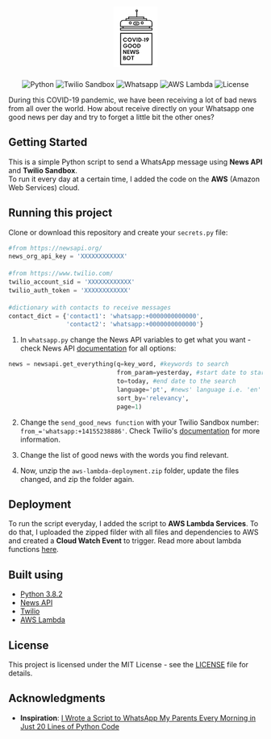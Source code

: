 <h1 align="center">
  <img alt="Logo - COVID-19 Good News Bot" src="./logo-covid-19-bot.png">
</h1>

<p align="center">
  <img alt="Python" src="https://img.shields.io/badge/python-3.8.2-brightgreen">
  <img alt="Twilio Sandbox" src="https://img.shields.io/badge/twilio-sandbox-brightgreen">
  <img alt="Whatsapp" src="https://img.shields.io/badge/messenger-whatsapp-brightgreen">
  <img alt="AWS Lambda" src="https://img.shields.io/badge/aws-lambda-brightgreen">
  <img alt="License" src="https://img.shields.io/badge/license-MIT-brightgreen">
</p>

During this COVID-19 pandemic, we have been receiving a lot of bad news from all over
the world. How about receive directly on your Whatsapp one good news per day and try to forget
a little bit the other ones?

## Getting Started

This is a simple Python script to send a WhatsApp message using **News API** and **Twilio Sandbox**.  
To run it every day at a certain time, I added the code on the **AWS** (Amazon Web Services) cloud.

## Running this project  

Clone or download this repository and create your `secrets.py` file:

```python
#from https://newsapi.org/
news_org_api_key = 'XXXXXXXXXXXX'

#from https://www.twilio.com/
twilio_account_sid = 'XXXXXXXXXXXX'
twilio_auth_token = 'XXXXXXXXXXXX'

#dictionary with contacts to receive messages
contact_dict = {'contact1': 'whatsapp:+0000000000000', 
                'contact2': 'whatsapp:+0000000000000'}
```

1. In `whatsapp.py` change the News API variables to get what you want - check News API
[documentation](https://newsapi.org/docs) for all options:

```python
news = newsapi.get_everything(q=key_word, #keywords to search
                              from_param=yesterday, #start date to start the search
                              to=today, #end date to the search
                              language='pt', #news' language i.e. 'en' = English, 'es' = Spanish
                              sort_by='relevancy',
                              page=1)
```

2. Change the `send_good_news function` with your Twilio Sandbox number: `from_='whatsapp:+14155238886'`.
Check Twilio's [documentation](https://www.twilio.com/docs/whatsapp/api) for more information.

3. Change the list of good news with the words you find relevant.

4. Now, unzip the `aws-lambda-deployment.zip` folder, update the files changed, and zip the folder again.

## Deployment

To run the script everyday, I added the script to **AWS Lambda Services**. To do that, I uploaded the
zipped filder with all files and dependencies to AWS and created a **Cloud Watch Event** to trigger.
Read more about lambda functions [here](https://docs.aws.amazon.com/lambda/latest/dg/lambda-python.html).

## Built using

- [Python 3.8.2](https://www.python.org/)
- [News API](https://newsapi.org/)
- [Twilio](https://www.twilio.com/)
- [AWS Lambda](https://us-east-2.console.aws.amazon.com/lambda/)

## License

This project is licensed under the MIT License - see the [LICENSE](LICENSE) file for details.

## Acknowledgments

- **Inspiration**: [I Wrote a Script to WhatsApp My Parents Every Morning in Just 20 Lines of Python Code](https://medium.com/better-programming/i-wrote-a-script-to-whatsapp-my-parents-every-morning-in-just-20-lines-of-python-code-5d203c3b36c1)
